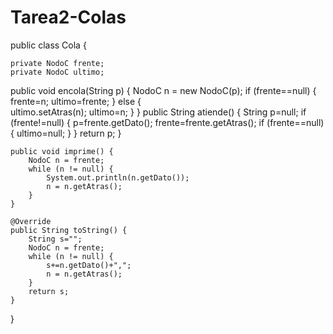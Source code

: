 # Tarea2-Colas

public class Cola {
    
    private NodoC frente;
    private NodoC ultimo;

   public void encola(String p) {
       NodoC n = new NodoC(p);
       if (frente==null) {
           frente=n;
           ultimo=frente;
       } else {           
           ultimo.setAtras(n);
           ultimo=n;
       }
   }
   public String atiende() {
       String p=null;
       if (frente!=null) {
           p=frente.getDato();
           frente=frente.getAtras();
           if (frente==null) {
               ultimo=null;
           }
       }
       return p;
   }
  
    public void imprime() {
        NodoC n = frente;
        while (n != null) {
            System.out.println(n.getDato());
            n = n.getAtras();
        }
    }

    @Override
    public String toString() {
        String s="";
        NodoC n = frente;
        while (n != null) {
            s+=n.getDato()+",";
            n = n.getAtras();
        }
        return s;
    }
}
